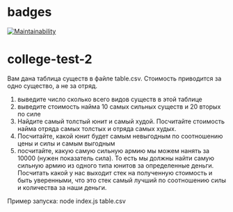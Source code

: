 # badges
[![Maintainability](https://api.codeclimate.com/v1/badges/7da6ef16c2b94a005f16/maintainability)](https://codeclimate.com/github/AllegroGH/college-test-2_my/maintainability)

# college-test-2

Вам дана таблица существ в файле table.csv. Стоимость приводится за одно существо, а не за отряд.

1. выведите число сколько всего видов существ в этой таблице
2. выведите стоимость найма 10 самых сильных существ и 20 вторых по силе
3. Найдите самый толстый юнит и самый худой. Посчитайте стоимость найма отряда самых толстых и отряда самых худых.
4. Посчитайте, какой юнит будет самым невыгодным по соотношению цены и силы и самым выгодным
5. посчитайте, какую самую сильную армию мы можем нанять за 10000 (нужен показатель сила). То есть мы должны найти самую сильную армию из одного типа юнитов за определенные деньги. Посчитать какой у нас выходит стек на полученную стоимость и быть уверенными, что это стек самый лучший по соотношению силы и количества за наши деньги.



Пример запуска: node index.js table.csv
